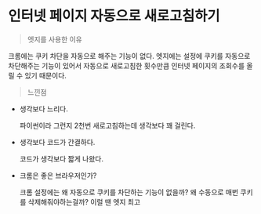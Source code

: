 인터넷 페이지 자동으로 새로고침하기
===================================

> 엣지를 사용한 이유

크롬에는 쿠키 차단을 자동으로 해주는 기능이  없다.
엣지에는 설정에 쿠키를 자동으로 차단해주는 기능이 있어서
자동으로 새로고침한 횟수만큼 인터넷 페이지의 조회수를 올릴 수 있기 때문이다.

> 느낀점
* 생각보다 느리다.
  
   파이썬이라 그런지 2천번 새로고침하는데 생각보다 꽤 걸린다.
* 생각보다 코드가 간결하다.
  
  코드가 생각보다 짧게 나왔다.
* 크롬은 좋은 브라우저인가?
  
  크롬 설정에는 왜 자동으로 쿠키를 차단하는 기능이 없을까? 왜 수동으로 매번 쿠키를 삭제해줘야하는걸까?
  이럴 땐 엣지 최고
